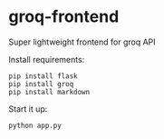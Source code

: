 # groq-frontend
Super lightweight frontend for groq API

Install requirements:

```
pip install flask
pip install groq
pip install markdown
```

Start it up:

```
python app.py
```

